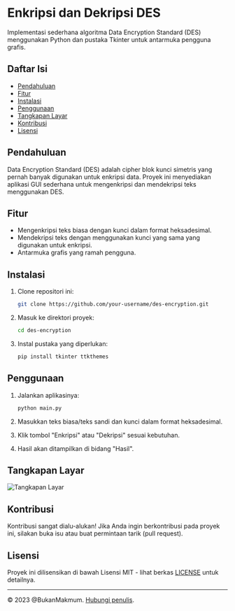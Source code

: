 # Enkripsi dan Dekripsi DES

Implementasi sederhana algoritma Data Encryption Standard (DES) menggunakan Python dan pustaka Tkinter untuk antarmuka pengguna grafis.

## Daftar Isi

- [Pendahuluan](#pendahuluan)
- [Fitur](#fitur)
- [Instalasi](#instalasi)
- [Penggunaan](#penggunaan)
- [Tangkapan Layar](#tangkapan-layar)
- [Kontribusi](#kontribusi)
- [Lisensi](#lisensi)

## Pendahuluan

Data Encryption Standard (DES) adalah cipher blok kunci simetris yang pernah banyak digunakan untuk enkripsi data. Proyek ini menyediakan aplikasi GUI sederhana untuk mengenkripsi dan mendekripsi teks menggunakan DES.

## Fitur

- Mengenkripsi teks biasa dengan kunci dalam format heksadesimal.
- Mendekripsi teks dengan menggunakan kunci yang sama yang digunakan untuk enkripsi.
- Antarmuka grafis yang ramah pengguna.

## Instalasi

1. Clone repositori ini:

   ```bash
   git clone https://github.com/your-username/des-encryption.git
   ```

2. Masuk ke direktori proyek:

   ```bash
   cd des-encryption
   ```

3. Instal pustaka yang diperlukan:

   ```bash
   pip install tkinter ttkthemes
   ```

## Penggunaan

1. Jalankan aplikasinya:

   ```bash
   python main.py
   ```

2. Masukkan teks biasa/teks sandi dan kunci dalam format heksadesimal.

3. Klik tombol "Enkripsi" atau "Dekripsi" sesuai kebutuhan.

4. Hasil akan ditampilkan di bidang "Hasil".

## Tangkapan Layar

![Tangkapan Layar](https://github.com/BukanMakmum/DataEncryptionStandard/assets/32379649/9cc16ecd-dde3-4d59-b90e-e5534e09d0ec)

## Kontribusi

Kontribusi sangat dialu-alukan! Jika Anda ingin berkontribusi pada proyek ini, silakan buka isu atau buat permintaan tarik (pull request).

## Lisensi

Proyek ini dilisensikan di bawah Lisensi MIT - lihat berkas [LICENSE](LICENSE) untuk detailnya.

---

© 2023 @BukanMakmum. [Hubungi penulis](mailto:imamsayuti.usk@gmail.com).
